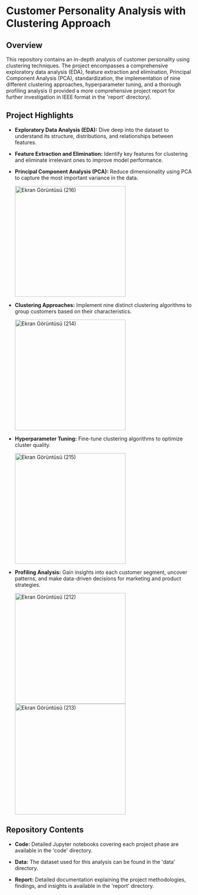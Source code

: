 # Customer Personality Analysis with Clustering Approach

## Overview
This repository contains an in-depth analysis of customer personality using clustering techniques. The project encompasses a comprehensive exploratory data analysis (EDA), feature extraction and elimination, Principal Component Analysis (PCA), standardization, the implementation of nine different clustering approaches, hyperparameter tuning, and a thorough profiling analysis (I provided a more comprehensive project report for further investigation in IEEE format in the 'report' directory).

## Project Highlights

* **Exploratory Data Analysis (EDA):** Dive deep into the dataset to understand its structure, distributions, and relationships between features.

* **Feature Extraction and Elimination:** Identify key features for clustering and eliminate irrelevant ones to improve model performance.

* **Principal Component Analysis (PCA):** Reduce dimensionality using PCA to capture the most important variance in the data.

    <img src="https://github.com/oguz-deniz/CustomerPersonalityAnalysis/assets/98212476/e71ee012-5cfb-40fc-88fa-b6b149559af0" alt="Ekran Görüntüsü (216)" width="300">

* **Clustering Approaches:** Implement nine distinct clustering algorithms to group customers based on their characteristics.

     <img src="https://github.com/oguz-deniz/CustomerPersonalityAnalysis/assets/98212476/97aa2885-75e4-465d-ad13-3da49c58ff40" alt="Ekran Görüntüsü (214)" width="300">

* **Hyperparameter Tuning:** Fine-tune clustering algorithms to optimize cluster quality.

     <img src="https://github.com/oguz-deniz/CustomerPersonalityAnalysis/assets/98212476/48c706ff-aecd-4c0e-9c4b-55073478be2a" alt="Ekran Görüntüsü (215)" width="300">

* **Profiling Analysis:** Gain insights into each customer segment, uncover patterns, and make data-driven decisions for marketing and product strategies.

   <img src="https://github.com/oguz-deniz/CustomerPersonalityAnalysis/assets/98212476/8b7918b1-3b94-4c9b-807c-b07feff05e2c" alt="Ekran Görüntüsü (212)" width="300">       <img src="https://github.com/oguz-deniz/CustomerPersonalityAnalysis/assets/98212476/acdf81d3-75e8-4c5a-91f0-d0e4caf7f420" alt="Ekran Görüntüsü (213)" width="300">

## Repository Contents

* **Code:** Detailed Jupyter notebooks covering each project phase are available in the 'code' directory.

* **Data:** The dataset used for this analysis can be found in the 'data' directory.

* **Report:** Detailed documentation explaining the project methodologies, findings, and insights is available in the 'report' directory.
